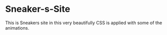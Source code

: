 # Sneaker-s-Site
This is Sneakers site in this very beautifully CSS is applied with some of the animations.
